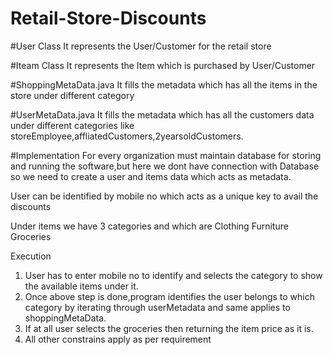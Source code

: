 # Retail-Store-Discounts
#User Class
It represents the User/Customer for the retail store

#Iteam Class
It represents the Item which is purchased by User/Customer

#ShoppingMetaData.java
It fills the metadata which has all the items in the store under different category

#UserMetaData.java
It fills the metadata which has all the customers data under different categories like storeEmployee,affliatedCustomers,2yearsoldCustomers.

#Implementation
For every organization must maintain database for storing and running the software,but here we dont have connection with 
Database so we need to create a user and items data which acts as metadata.

User can be identified by mobile no which acts as a unique key to avail the discounts

Under items we have 3 categories and which are
Clothing
Furniture
Groceries

Execution
1. User has to enter mobile no to identify and  selects the category to show the available items under it.
2. Once above step is done,program identifies the user belongs to which category by iterating through userMetadata and same applies to shoppingMetaData.
3. If at all user selects the groceries then returning the item price as it is.
4. All other constrains apply as per requirement
